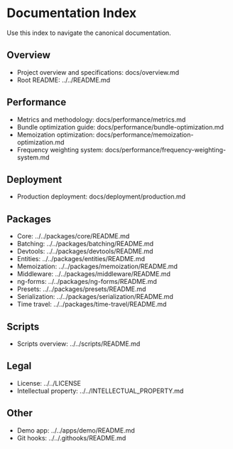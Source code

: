 # Documentation Index

Use this index to navigate the canonical documentation.

## Overview

- Project overview and specifications: docs/overview.md
- Root README: ../../README.md

## Performance

- Metrics and methodology: docs/performance/metrics.md
- Bundle optimization guide: docs/performance/bundle-optimization.md
- Memoization optimization: docs/performance/memoization-optimization.md
- Frequency weighting system: docs/performance/frequency-weighting-system.md

## Deployment

- Production deployment: docs/deployment/production.md

## Packages

- Core: ../../packages/core/README.md
- Batching: ../../packages/batching/README.md
- Devtools: ../../packages/devtools/README.md
- Entities: ../../packages/entities/README.md
- Memoization: ../../packages/memoization/README.md
- Middleware: ../../packages/middleware/README.md
- ng-forms: ../../packages/ng-forms/README.md
- Presets: ../../packages/presets/README.md
- Serialization: ../../packages/serialization/README.md
- Time travel: ../../packages/time-travel/README.md

## Scripts

- Scripts overview: ../../scripts/README.md

## Legal

- License: ../../LICENSE
- Intellectual property: ../../INTELLECTUAL_PROPERTY.md

## Other

- Demo app: ../../apps/demo/README.md
- Git hooks: ../../.githooks/README.md
